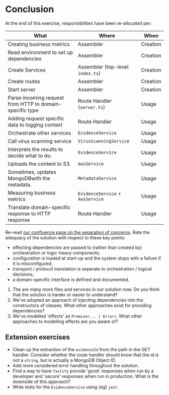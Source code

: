 # Conclusion

At the end of this exercise, responsibilities have been re-allocated per:

| What                     | Where      | When |
| ---- | --- | --- |
| Creating business metrics | Assembler | Creation |
| Read environment to set up dependencies | Assembler | Creation |
| Create Services | Assembler (top-level `index.ts`) | Creation |
| Create routes            | Assembler | Creation |
| Start server             | Assembler | Creation |
| Parse incoming request from HTTP to domain-specific type | Route Handler (`server.ts`) | Usage |
| Adding request specific data to logging context | Route Handler | Usage |
| Orchestrate other services | `EvidenceService` | Usage |
| Call virus scanning service | `VirusScanningService` | Usage |
| Interprets the results to decide what to do. | `EvidenceService` | Usage |
| Uploads the content to S3. | `AwsService` | Usage |
| Sometimes, updates MongoDBwith the metadata. | `MetadataService` | Usage |
| Measuring business metrics | `EvidenceService` + `AwsService` | Usage |
| Translate domain-specific response to HTTP response | Route Handler | Usage |

Re-read [our confluence page on the separation of concerns](https://agiledigital.atlassian.net/wiki/spaces/FORGE/pages/27197539/Separating+Concerns). Rate the adequacy of the solution with respect to these key points:

* effecting dependencies are passed to (rather than created by) orchestration or logic-heavy components;
* configuration is loaded at start-up and the system stops with a failure if it is misconfigured;
* transport / protocol translation is separate to orchestration / logical decisions,
* a domain-specific interface is defined and documented.

1. The are many more files and services in our solution now. Do you think that the solution is harder or easier to understand?
2. We've adopted an approach of injecting dependencies into the constructors of classes. What other approaches exist for providing dependencies?
3. We've modelled 'effects' as `Promise<... | Error>`. What other approaches to modelling effects are you aware of?

## Extension exercises
* Clean up the extraction of the `evidenceId` from the path in the GET handler. Consider whether the route handler should know that the id is not a `string`, but is actually a MongoDB Object ID.
* Add more considered error handling throughout the solution.
* Find a way to have `fastify` provide 'good' responses when run by a developer and 'secure' responses when run in production. What is the downside of this approach?
* Write tests for the `EvidenceService` using (eg) `jest`.
